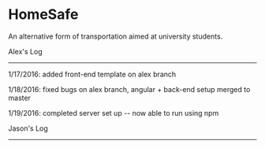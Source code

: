 # HomeSafe
An alternative form of transportation aimed at university students.



Alex's Log
**********
1/17/2016: added front-end template on alex branch

1/18/2016: fixed bugs on alex branch, angular + back-end setup merged to master

1/19/2016: completed server set up -- now able to run using npm



Jason's Log
**********
